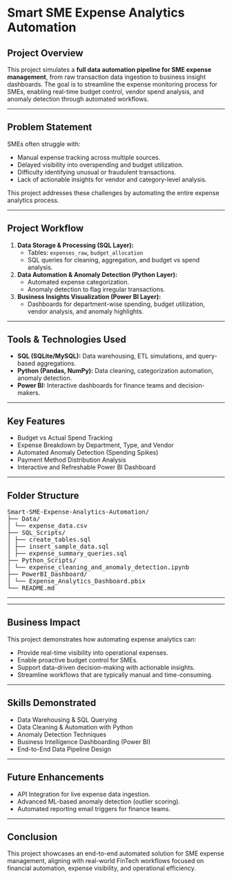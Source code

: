 # Smart SME Expense Analytics Automation

## Project Overview
This project simulates a **full data automation pipeline for SME expense management**, from raw transaction data ingestion to business insight dashboards. The goal is to streamline the expense monitoring process for SMEs, enabling real-time budget control, vendor spend analysis, and anomaly detection through automated workflows.

---

## Problem Statement
SMEs often struggle with:
- Manual expense tracking across multiple sources.
- Delayed visibility into overspending and budget utilization.
- Difficulty identifying unusual or fraudulent transactions.
- Lack of actionable insights for vendor and category-level analysis.

This project addresses these challenges by automating the entire expense analytics process.

---

## Project Workflow
1. **Data Storage & Processing (SQL Layer):**
   - Tables: `expenses_raw`, `budget_allocation`
   - SQL queries for cleaning, aggregation, and budget vs spend analysis.
2. **Data Automation & Anomaly Detection (Python Layer):**
   - Automated expense categorization.
   - Anomaly detection to flag irregular transactions.
3. **Business Insights Visualization (Power BI Layer):**
   - Dashboards for department-wise spending, budget utilization, vendor analysis, and anomaly highlights.

---

## Tools & Technologies Used
- **SQL (SQLite/MySQL):** Data warehousing, ETL simulations, and query-based aggregations.
- **Python (Pandas, NumPy):** Data cleaning, categorization automation, anomaly detection.
- **Power BI:** Interactive dashboards for finance teams and decision-makers.

---

## Key Features
- Budget vs Actual Spend Tracking
- Expense Breakdown by Department, Type, and Vendor
- Automated Anomaly Detection (Spending Spikes)
- Payment Method Distribution Analysis
- Interactive and Refreshable Power BI Dashboard

---

## Folder Structure
<pre>
Smart-SME-Expense-Analytics-Automation/
├── Data/
│ └── expense_data.csv
├── SQL_Scripts/
│ ├── create_tables.sql
│ ├── insert_sample_data.sql
│ ├── expense_summary_queries.sql
├── Python_Scripts/
│ └── expense_cleaning_and_anomaly_detection.ipynb
├── PowerBI_Dashboard/
│ └── Expense_Analytics_Dashboard.pbix
└── README.md
</pre>

---


---

## Business Impact
This project demonstrates how automating expense analytics can:
- Provide real-time visibility into operational expenses.
- Enable proactive budget control for SMEs.
- Support data-driven decision-making with actionable insights.
- Streamline workflows that are typically manual and time-consuming.

---

## Skills Demonstrated
- Data Warehousing & SQL Querying
- Data Cleaning & Automation with Python
- Anomaly Detection Techniques
- Business Intelligence Dashboarding (Power BI)
- End-to-End Data Pipeline Design

---

## Future Enhancements
- API Integration for live expense data ingestion.
- Advanced ML-based anomaly detection (outlier scoring).
- Automated reporting email triggers for finance teams.

---

## Conclusion
This project showcases an end-to-end automated solution for SME expense management, aligning with real-world FinTech workflows focused on financial automation, expense visibility, and operational efficiency.

